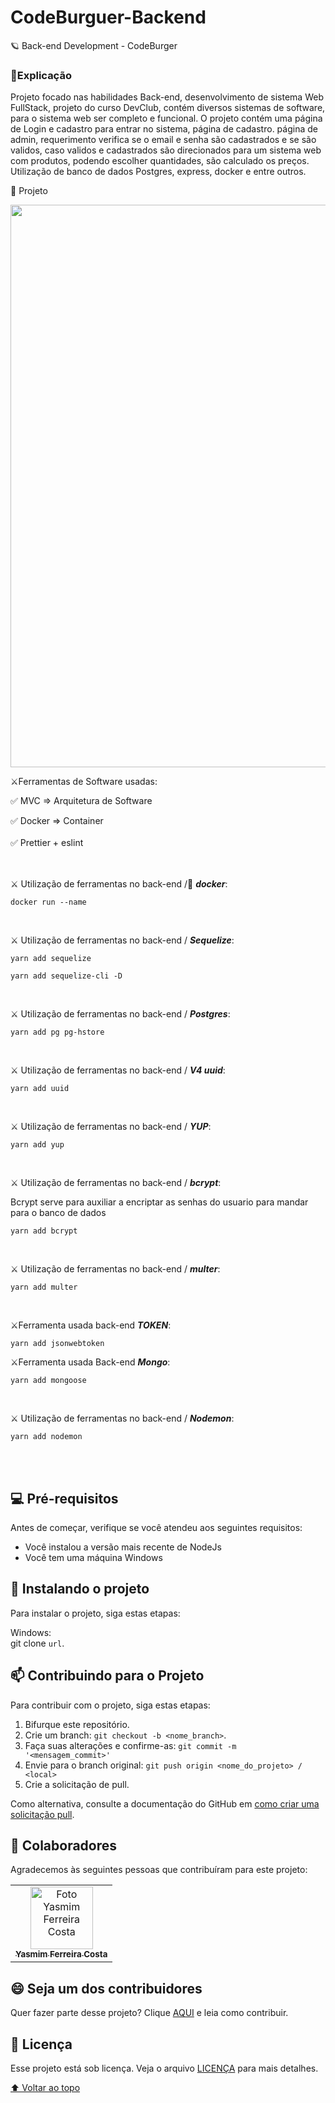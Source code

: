 # CodeBurguer-Backend
🪐 Back-end Development - CodeBurger

### 📑Explicação

Projeto focado nas habilidades Back-end, desenvolvimento de sistema Web FullStack, projeto do curso DevClub, 
contém diversos sistemas de software, para o sistema web ser completo e funcional. 
O projeto contém uma página de Login e cadastro para entrar no sistema, página de cadastro. página de admin,
requerimento verifica se o email e senha são cadastrados e se são validos, 
caso validos e cadastrados são direcionados para um sistema web com produtos, 
podendo escolher quantidades, são calculado os preços. Utilização de banco de dados Postgres, express, docker e entre outros.
<br>

🚀 Projeto 
<br>

<img src="https://user-images.githubusercontent.com/97356148/221013692-00897a1e-05f8-4d21-b022-4a7aca8bf709.svg" width="900px">

<br>




⚔️Ferramentas de Software usadas:

<aside>
  
✅ MVC ⇒ Arquitetura de Software
</aside>

<aside>
✅ Docker ⇒ Container

</aside>
<br>

<aside>
✅ Prettier + eslint

</aside>
<br>


<br>


⚔️ Utilização de ferramentas no back-end /🐳 ***docker***:

```
docker run --name 
```
<br>

⚔️ Utilização de ferramentas no back-end / ***Sequelize***:

```
yarn add sequelize
```

```
yarn add sequelize-cli -D
```
<br>

⚔️ Utilização de ferramentas no back-end / ***Postgres***:

```
yarn add pg pg-hstore
```
<br>

⚔️ Utilização de ferramentas no back-end / ***V4 uuid***:

```
yarn add uuid
```
<br>

⚔️ Utilização de ferramentas no back-end / ***YUP***:

```
yarn add yup
```
<br>

⚔️ Utilização de ferramentas no back-end / ***bcrypt***:

Bcrypt serve para auxiliar a encriptar as senhas do usuario para mandar para o banco de dados

```
yarn add bcrypt
```

<br>

⚔️ Utilização de ferramentas no back-end / ***multer***:

```
yarn add multer
```
<br>


⚔️Ferramenta usada back-end ***TOKEN***:

```
yarn add jsonwebtoken
```

⚔️Ferramenta usada Back-end ***Mongo***:

```
yarn add mongoose
```

<br>

⚔️ Utilização de ferramentas no back-end / ***Nodemon***:

```
yarn add nodemon
```
<br>
<br>


## 💻 Pré-requisitos

Antes de começar, verifique se você atendeu aos seguintes requisitos:
<!---Estes são apenas requisitos de exemplo. Adicionar, duplicar ou remover conforme necessário--->
* Você instalou a versão mais recente de  NodeJs
* Você tem uma máquina Windows 

## 🚀 Instalando o projeto 

Para instalar o projeto, siga estas etapas:

Windows: <br>
git clone `url`.

## 📫 Contribuindo para o Projeto 
<!---Se o seu README for longo ou se você tiver algum processo ou etapas específicas que deseja que os contribuidores sigam, considere a criação de um arquivo CONTRIBUTING.md separado--->
Para contribuir com o projeto, siga estas etapas:

1. Bifurque este repositório.
2. Crie um branch: `git checkout -b <nome_branch>`.
3. Faça suas alterações e confirme-as: `git commit -m '<mensagem_commit>'`
4. Envie para o branch original: `git push origin <nome_do_projeto> / <local>`
5. Crie a solicitação de pull.

Como alternativa, consulte a documentação do GitHub em [como criar uma solicitação pull](https://help.github.com/en/github/collaborating-with-issues-and-pull-requests/creating-a-pull-request).

## 🤝 Colaboradores

Agradecemos às seguintes pessoas que contribuíram para este projeto:

<table>
  <tr>
    <td align="center">
      <a href="#">
        <img src="https://user-images.githubusercontent.com/97356148/200590856-942d44a8-f136-4320-a381-699ecbc0d6ec.JPG" width="100px;" alt="Foto Yasmim Ferreira Costa"/><br>
        <sub>
          <b>Yasmim Ferreira Costa</b>
        </sub>
      </a>
    </td>
  </tr>
</table>


## 😄 Seja um dos contribuidores<br>

Quer fazer parte desse projeto? Clique [AQUI](CONTRIBUTING.md) e leia como contribuir.

## 📝 Licença

Esse projeto está sob licença. Veja o arquivo [LICENÇA](LICENSE.md) para mais detalhes.

[⬆ Voltar ao topo](#CodeBurguer-Backend)<br>
